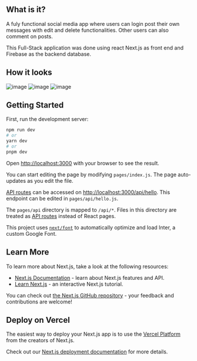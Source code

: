 ## What is it?

A fuly functional social media app where users can login post their own messages with edit and delete functionalities. Other users can also comment on posts.

This Full-Stack application was done using react Next.js as front end and Firebase as the backend database.

## How it looks

![image](https://user-images.githubusercontent.com/102554519/216779678-73ce5473-470b-4b9c-bff9-8f29ee752585.png)
![image](https://user-images.githubusercontent.com/102554519/216779692-fb2ed12c-841c-4b0a-9360-cc2276a3452b.png)
![image](https://user-images.githubusercontent.com/102554519/216779698-189afa69-6419-49cf-817e-e290399a0584.png)


## Getting Started

First, run the development server:

```bash
npm run dev
# or
yarn dev
# or
pnpm dev
```

Open [http://localhost:3000](http://localhost:3000) with your browser to see the result.

You can start editing the page by modifying `pages/index.js`. The page auto-updates as you edit the file.

[API routes](https://nextjs.org/docs/api-routes/introduction) can be accessed on [http://localhost:3000/api/hello](http://localhost:3000/api/hello). This endpoint can be edited in `pages/api/hello.js`.

The `pages/api` directory is mapped to `/api/*`. Files in this directory are treated as [API routes](https://nextjs.org/docs/api-routes/introduction) instead of React pages.

This project uses [`next/font`](https://nextjs.org/docs/basic-features/font-optimization) to automatically optimize and load Inter, a custom Google Font.

## Learn More

To learn more about Next.js, take a look at the following resources:

- [Next.js Documentation](https://nextjs.org/docs) - learn about Next.js features and API.
- [Learn Next.js](https://nextjs.org/learn) - an interactive Next.js tutorial.

You can check out [the Next.js GitHub repository](https://github.com/vercel/next.js/) - your feedback and contributions are welcome!

## Deploy on Vercel

The easiest way to deploy your Next.js app is to use the [Vercel Platform](https://vercel.com/new?utm_medium=default-template&filter=next.js&utm_source=create-next-app&utm_campaign=create-next-app-readme) from the creators of Next.js.

Check out our [Next.js deployment documentation](https://nextjs.org/docs/deployment) for more details.
